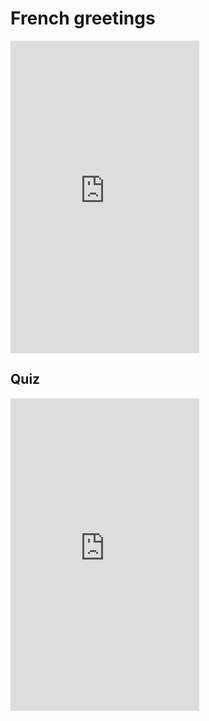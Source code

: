 <h1> French greetings </h1>
<iframe src="https://quizlet.com/472298949/flashcards/embed?i=13p126&x=1jj1" height="500" width="60%" style="border:0"></iframe>
<h2> Quiz </h2>
<iframe src="https://quizlet.com/472298949/test/embed?i=13p126&x=1jj1" height="500" width="60%" style="border:0"></iframe>
